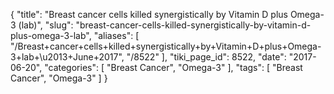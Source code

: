 {
    "title": "Breast cancer cells killed synergistically by Vitamin D plus Omega-3 (lab)",
    "slug": "breast-cancer-cells-killed-synergistically-by-vitamin-d-plus-omega-3-lab",
    "aliases": [
        "/Breast+cancer+cells+killed+synergistically+by+Vitamin+D+plus+Omega-3+lab+\u2013+June+2017",
        "/8522"
    ],
    "tiki_page_id": 8522,
    "date": "2017-06-20",
    "categories": [
        "Breast Cancer",
        "Omega-3"
    ],
    "tags": [
        "Breast Cancer",
        "Omega-3"
    ]
}